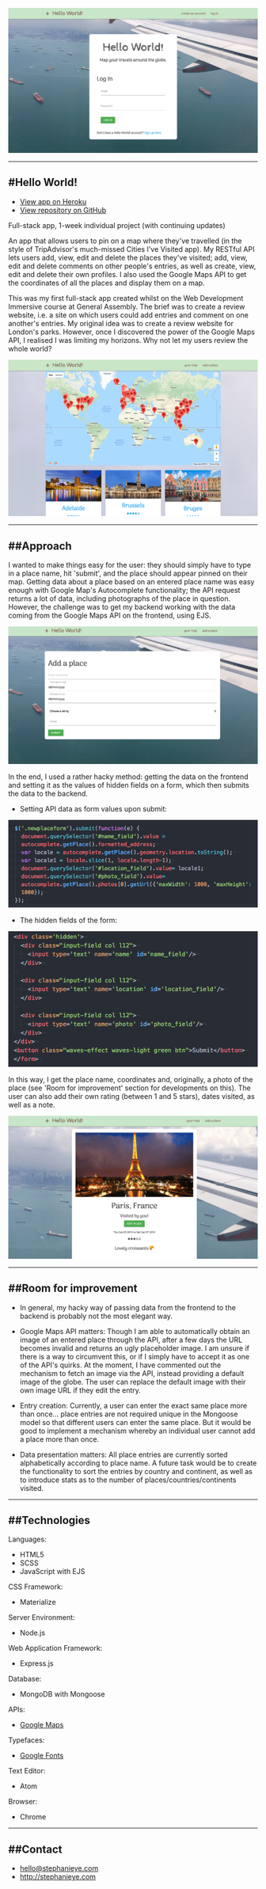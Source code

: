 ![Title Page](public/images/helloworld.png)

------------------
#Hello World!
------------------

* [View app on Heroku](https://helloworldmap.herokuapp.com/)
* [View repository on GitHub](https://github.com/stephslye/helloworld)

Full-stack app, 1-week individual project (with continuing updates)

An app that allows users to pin on a map where they've travelled (in the style of TripAdvisor's much-missed Cities I've Visited app). My RESTful API lets users add, view, edit and delete the places they've visited; add, view, edit and delete comments on other people's entries, as well as create, view, edit and delete their own profiles. I also used the Google Maps API to get the coordinates of all the places and display them on a map.

This was my first full-stack app created whilst on the Web Development Immersive course at General Assembly. The brief was to create a review website, i.e. a site on which users could add entries and comment on one another's entries. My original idea was to create a review website for London's parks. However, once I discovered the power of the Google Maps API, I realised I was limiting my horizons. Why not let my users review the whole world?

![Map Page](public/images/helloworldmap.png)

----------
##Approach
----------

I wanted to make things easy for the user: they should simply have to type in a place name, hit 'submit', and the place should appear pinned on their map. Getting data about a place based on an entered place name was easy enough with Google Map's Autocomplete functionality; the API request returns a lot of data, including photographs of the place in question. However, the challenge was to get my backend working with the data coming from the Google Maps API on the frontend, using EJS.

![Add Place Page](public/images/helloworldadd.png)

In the end, I used a rather hacky method: getting the data on the frontend and setting it as the values of hidden fields on a form, which then submits the data to the backend.

* Setting API data as form values upon submit:

![API Code](public/images/helloworldapicode.png)

* The hidden fields of the form:

![Form Code](public/images/helloworldformcode.png)

In this way, I get the place name, coordinates and, originally, a photo of the place (see 'Room for improvement' section for developments on this). The user can also add their own rating (between 1 and 5 stars), dates visited, as well as a note.

![Show Page](public/images/helloworldshowpage.png)

----------------------
##Room for improvement
----------------------

* In general, my hacky way of passing data from the frontend to the backend is probably not the most elegant way.

* Google Maps API matters: Though I am able to automatically obtain an image of an entered place through the API, after a few days the URL becomes invalid and returns an ugly placeholder image. I am unsure if there is a way to circumvent this, or if I simply have to accept it as one of the API's quirks. At the moment, I have commented out the mechanism to fetch an image via the API, instead providing a default image of the globe. The user can replace the default image with their own image URL if they edit the entry.

* Entry creation: Currently, a user can enter the exact same place more than once... place entries are not required unique in the Mongoose model so that different users can enter the same place. But it would be good to implement a mechanism whereby an individual user cannot add a place more than once.

* Data presentation matters: All place entries are currently sorted alphabetically according to place name. A future task would be to create the functionality to sort the entries by country and continent, as well as to introduce stats as to the number of places/countries/continents visited.

--------------
##Technologies
--------------
Languages:
* HTML5
* SCSS
* JavaScript with EJS

CSS Framework:
* Materialize

Server Environment:
* Node.js

Web Application Framework:
* Express.js

Database:
* MongoDB with Mongoose

APIs:
* [Google Maps](https://developers.google.com/maps/documentation/)

Typefaces:
* [Google Fonts](http://fonts.google.com)

Text Editor:
* Atom

Browser:
* Chrome

---------
##Contact
---------

* hello@stephanieye.com
* http://stephanieye.com
